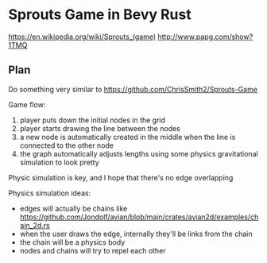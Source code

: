 # Sprouts Game in Bevy Rust

https://en.wikipedia.org/wiki/Sprouts_(game)
http://www.papg.com/show?1TMQ

## Plan

Do something very similar to https://github.com/ChrisSmith2/Sprouts-Game

Game flow:

1. player puts down the initial nodes in the grid
1. player starts drawing the line between the nodes
1. a new node is automatically created in the middle when the line is connected to the other node
1. the graph automatically adjusts lengths using some physics gravitational simulation to look pretty

Physic simulation is key, and I hope that there's no edge overlapping

Physics simulation ideas:

- edges will actually be chains like https://github.com/Jondolf/avian/blob/main/crates/avian2d/examples/chain_2d.rs
- when the user draws the edge, internally they'll be links from the chain
- the chain will be a physics body
- nodes and chains will try to repel each other

